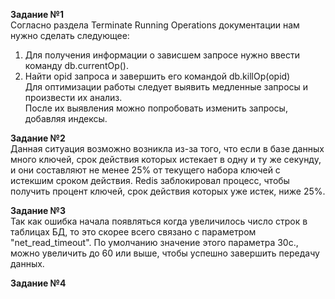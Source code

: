 **Задание №1**    
Согласно раздела Terminate Running Operations документации нам нужно сделать следующее:   
1. Для получения информации о зависшем запросе нужно ввести команду db.currentOp().    
2. Найти opid запроса и завершить его командой db.killOp(opid)   
Для оптимизации работы следует выявить медленные запросы и произвести их анализ.   
После их выявления можно попробовать изменить запросы, добавляя индексы.   
   
**Задание №2**    
Данная ситуация возможно возникла из-за того, что если в базе данных много ключей, срок действия которых истекает в одну и ту же секунду, и они составляют не менее 25% от текущего набора ключей с истекшим сроком действия. Redis заблокировал процесс, чтобы получить процент ключей, срок действия которых уже истек, ниже 25%.  
   
**Задание №3**   
Так как ошибка начала появляться когда увеличилось число строк в таблицах БД, то это скорее всего связано с параметром "net_read_timeout". По умолчанию значение этого параметра 30с., можно увеличить до 60 или выше, чтобы успешно завершить передачу данных.   
   
**Задание №4**
